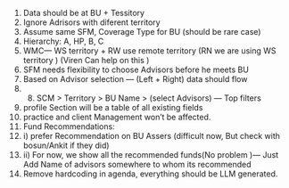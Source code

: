 1. Data should be at BU + Tessitory
2. ﻿﻿﻿Ignore Adrisors with diferent territory
3. ﻿﻿﻿Assume same SFM, Coverage Type for BU (should be rare case)
4. Hierarchy: A, HP, B, C
5. WMC— WS territory + RW use remote territory (RN we are using WS territory ) (Viren Can help on this )
6. ﻿﻿﻿SFM needs flexibility to choose Advisors before he meets BU
7. ﻿﻿﻿Based on Advisor selection — (Left + Right) data should flow
8. 8. SCM > Territory >  BU Name > (select Advisors) — Top filters
9. profile Section will be a table of all existing fields
10. practice and client Management won’t be affected.
11. Fund Recommendations: 
12. i) prefer Recommendation on BU Assers (difficult now, But check with bosun/Ankit if they did)
13. ii) For now, we show all the recommended funds(No problem )— Just Add Name of  advisors somewhere to whom its recommended 
14. Remove hardcoding in agenda, everything should be LLM generated.
